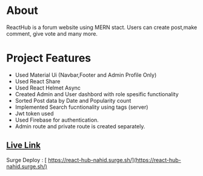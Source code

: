 # About
 ReactHub is a forum website using MERN stact. Users can create post,make comment, give vote and many more.


# Project Features

- Used Material Ui (Navbar,Footer and Admin Profile Only)
- Used React Share
- Used React Helmet Async
- Created Admin and User dashbord with role spesific functionality
- Sorted Post data by Date and Popularity count
- Implemented Search fucntionality using tags (server)
- Jwt token used
- Used Firebase for authentication.
- Admin route and private route is created separately.


## [ Live Link](https://react-hub-nahid.surge.sh/)

Surge Deploy : [ https://react-hub-nahid.surge.sh/](https://react-hub-nahid.surge.sh/)
